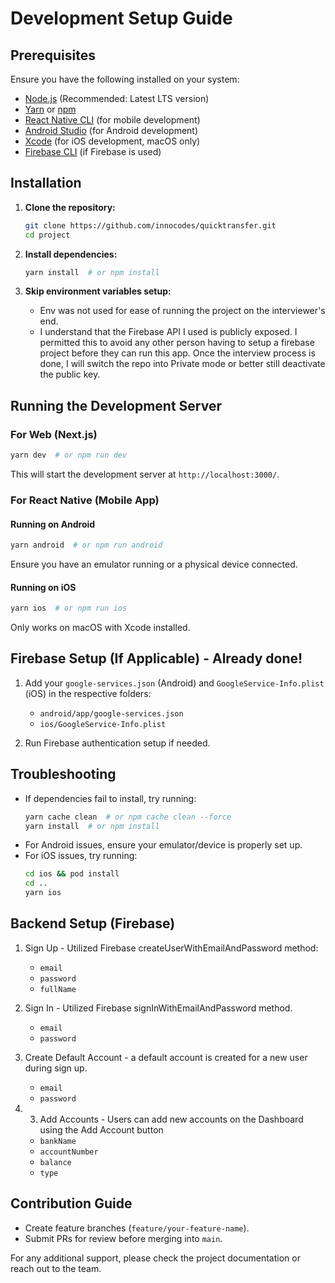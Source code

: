 # Development Setup Guide

## Prerequisites

Ensure you have the following installed on your system:

- [Node.js](https://nodejs.org/) (Recommended: Latest LTS version)
- [Yarn](https://yarnpkg.com/) or [npm](https://www.npmjs.com/)
- [React Native CLI](https://reactnative.dev/docs/environment-setup) (for mobile development)
- [Android Studio](https://developer.android.com/studio) (for Android development)
- [Xcode](https://developer.apple.com/xcode/) (for iOS development, macOS only)
- [Firebase CLI](https://firebase.google.com/docs/cli) (if Firebase is used)

## Installation

1. **Clone the repository:**

   ```sh
   git clone https://github.com/innocodes/quicktransfer.git
   cd project
   ```

2. **Install dependencies:**

   ```sh
   yarn install  # or npm install
   ```

3. **Skip environment variables setup:**
   - Env was not used for ease of running the project on the interviewer's end.
   - I understand that the Firebase API I used is publicly exposed. I permitted this to avoid any other person having to setup a firebase project before they can run this app. Once the interview process is done, I will switch the repo into Private mode or better still deactivate the public key.

## Running the Development Server

### For Web (Next.js)

```sh
yarn dev  # or npm run dev
```

This will start the development server at `http://localhost:3000/`.

### For React Native (Mobile App)

#### Running on Android

```sh
yarn android  # or npm run android
```

Ensure you have an emulator running or a physical device connected.

#### Running on iOS

```sh
yarn ios  # or npm run ios
```

Only works on macOS with Xcode installed.

## Firebase Setup (If Applicable) - Already done!

1. Add your `google-services.json` (Android) and `GoogleService-Info.plist` (iOS) in the respective folders:

   - `android/app/google-services.json`
   - `ios/GoogleService-Info.plist`

2. Run Firebase authentication setup if needed.

## Troubleshooting

- If dependencies fail to install, try running:
  ```sh
  yarn cache clean  # or npm cache clean --force
  yarn install  # or npm install
  ```
- For Android issues, ensure your emulator/device is properly set up.
- For iOS issues, try running:
  ```sh
  cd ios && pod install
  cd ..
  yarn ios
  ```

## Backend Setup (Firebase)

1. Sign Up - Utilized Firebase createUserWithEmailAndPassword method:

   - `email`
   - `password`
   - `fullName`

2. Sign In - Utilized Firebase signInWithEmailAndPassword method.

   - `email`
   - `password`

3. Create Default Account - a default account is created for a new user during sign up.

   - `email`
   - `password`

4. 3. Add Accounts - Users can add new accounts on the Dashboard using the Add Account button

   - `bankName`
   - `accountNumber`
   - `balance`
   - `type`

## Contribution Guide

- Create feature branches (`feature/your-feature-name`).
- Submit PRs for review before merging into `main`.

For any additional support, please check the project documentation or reach out to the team.
